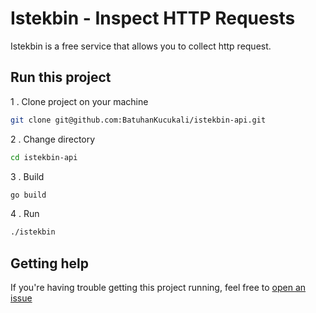 # Istekbin - Inspect HTTP Requests

Istekbin is a free service that allows you to collect http request.

## Run this project

1 . Clone project on your machine
```bash
git clone git@github.com:BatuhanKucukali/istekbin-api.git
```
2 . Change directory
```bash
cd istekbin-api
```
3 . Build
```bash
go build
```
4 . Run
```bash
./istekbin
```

## Getting help ##

If you're having trouble getting this project running, feel free to [open an issue](https://github.com/BatuhanKucukali/istekbin-api/issues/new)



